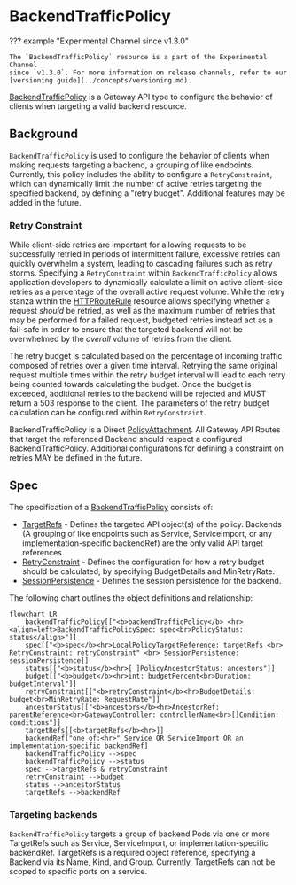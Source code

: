 # BackendTrafficPolicy

??? example "Experimental Channel since v1.3.0"

    The `BackendTrafficPolicy` resource is a part of the Experimental Channel
    since `v1.3.0`. For more information on release channels, refer to our
    [versioning guide](../concepts/versioning.md).

[BackendTrafficPolicy][backendtrafficpolicy] is a Gateway API type to configure
the behavior of clients when targeting a valid backend resource.

## Background

`BackendTrafficPolicy` is used to configure the behavior of clients when making
requests targeting a backend, a grouping of like endpoints. Currently, this
policy includes the ability to configure a `RetryConstraint`, which can
dynamically limit the number of active retries targeting the specified backend,
by defining a "retry budget". Additional features may be added in the future.

### Retry Constraint

While client-side retries are important for allowing requests to be
successfully retried in
periods of intermittent failure, excessive retries can quickly overwhelm a
system, leading to cascading failures such as retry storms. Specifying a
`RetryConstraint` within `BackendTrafficPolicy` allows application
developers to dynamically calculate a limit on active client-side retries as a percentage of
the overall active request volume. While the retry stanza within the
[HTTPRouteRule][httproute] resource allows specifying whether a request
*should* be retried, as well as the maximum number of 
retries that may be performed for a failed request, budgeted
retries instead act as a
fail-safe in order to ensure that the targeted backend will not be overwhelmed
by the *overall* volume of retries from the client.

The retry budget is calculated based on the percentage of incoming traffic
composed of retries over a given time interval. Retrying the same original
request multiple times within the retry budget interval will lead to each retry
being counted towards calculating the budget. Once the budget is exceeded,
additional retries to the backend will be rejected and MUST return a 503
response to the client. The parameters of the retry budget calculation can be
configured within `RetryConstraint`.

BackendTrafficPolicy is a Direct
[PolicyAttachment](../reference/policy-attachment.md). All Gateway API Routes
that target the referenced Backend should respect a configured
BackendTrafficPolicy. Additional configurations for defining a constraint on
retries MAY be defined in the future.


## Spec

The specification of a [BackendTrafficPolicy][backendtrafficpolicy] consists of:

- [TargetRefs][localpolicytargetreference] - Defines the targeted API object(s) of the policy.
  Backends (A grouping of like endpoints such as Service,
  ServiceImport, or any implementation-specific backendRef) are the only valid
  API target references.
- [RetryConstraint][retryConstraint] - Defines the configuration for how a retry budget should be calculated, by specifying BudgetDetails and MinRetryRate.
- [SessionPersistence][sessionPersistence] - Defines the session persistence for the backend.

The following chart outlines the object definitions and relationship:
```mermaid
flowchart LR
    backendTrafficPolicy[["<b>backendTrafficPolicy</b> <hr><align=left>BackendTrafficPolicySpec: spec<br>PolicyStatus: status</align>"]]
    spec[["<b>spec</b><hr>LocalPolicyTargetReference: targetRefs <br> RetryConstraint: retryConstraint" <br> SessionPersistence: sessionPersistence]]
    status[["<b>status</b><hr>[ ]PolicyAncestorStatus: ancestors"]]
    budget[["<b>budget</b><hr>int: budgetPercent<br>Duration: budgetInterval"]]
    retryConstraint[["<b>retryConstraint</b><hr>BudgetDetails: budget<br>MinRetryRate: RequestRate"]]
    ancestorStatus[["<b>ancestors</b><hr>AncestorRef: parentReference<br>GatewayController: controllerName<br>[]Condition: conditions"]]
    targetRefs[[<b>targetRefs</b><hr>]]
    backendRef["one of:<hr>" Service OR ServiceImport OR an implementation-specific backendRef]
    backendTrafficPolicy -->spec
    backendTrafficPolicy -->status
    spec -->targetRefs & retryConstraint
    retryConstraint -->budget
    status -->ancestorStatus
    targetRefs -->backendRef
```

### Targeting backends

`BackendTrafficPolicy` targets a group of backend Pods via one or more
TargetRefs such as Service, ServiceImport, or implementation-specific
backendRef. TargetRefs is a required object reference, specifying a Backend via
its Name, Kind, and Group. Currently, TargetRefs can not be scoped to
specific ports on a service. 

[backendtrafficpolicy]: /references/specx/#xbackendtrafficpolicy
[localpolicytargetreference]: /references/spec/#gateway.networking.k8s.io/v1alpha2.LocalPolicyTargetReference
[retryConstraint]: /references/specx/#retryconstraint
[sessionPersistence]: /references/spec/#gateway.networking.k8s.io/v1.SessionPersistence
[httproute]: /references/spec/#https://gateway-api.sigs.k8s.io/reference/spec/#gateway.networking.k8s.io/v1beta1.HTTPRoute
